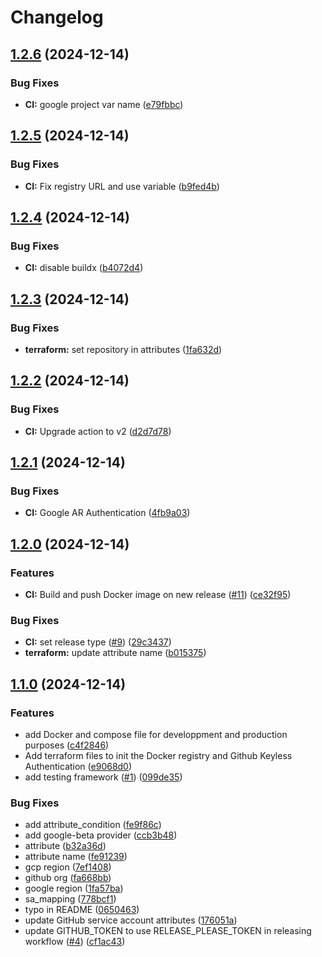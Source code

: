 # Changelog

## [1.2.6](https://github.com/pbrissaud/test-webyn-nodejs/compare/v1.2.5...v1.2.6) (2024-12-14)


### Bug Fixes

* **CI:** google project var name ([e79fbbc](https://github.com/pbrissaud/test-webyn-nodejs/commit/e79fbbce15576ec79584c1a9852bcc075d926e7a))

## [1.2.5](https://github.com/pbrissaud/test-webyn-nodejs/compare/v1.2.4...v1.2.5) (2024-12-14)


### Bug Fixes

* **CI:** Fix registry URL and use variable ([b9fed4b](https://github.com/pbrissaud/test-webyn-nodejs/commit/b9fed4b17008cfb38092351a2d7ed5d0cf7a13b0))

## [1.2.4](https://github.com/pbrissaud/test-webyn-nodejs/compare/v1.2.3...v1.2.4) (2024-12-14)


### Bug Fixes

* **CI:** disable buildx ([b4072d4](https://github.com/pbrissaud/test-webyn-nodejs/commit/b4072d45dc17121238bd3fc687b65d6b23cc8b1f))

## [1.2.3](https://github.com/pbrissaud/test-webyn-nodejs/compare/v1.2.2...v1.2.3) (2024-12-14)


### Bug Fixes

* **terraform:** set repository in attributes ([1fa632d](https://github.com/pbrissaud/test-webyn-nodejs/commit/1fa632dcedcef6e1f16015e2e349f4fcb7ed460f))

## [1.2.2](https://github.com/pbrissaud/test-webyn-nodejs/compare/v1.2.1...v1.2.2) (2024-12-14)


### Bug Fixes

* **CI:** Upgrade action to v2 ([d2d7d78](https://github.com/pbrissaud/test-webyn-nodejs/commit/d2d7d784b91f1b00d9c0b5b00940098b6f532bc6))

## [1.2.1](https://github.com/pbrissaud/test-webyn-nodejs/compare/v1.2.0...v1.2.1) (2024-12-14)


### Bug Fixes

* **CI:** Google AR Authentication ([4fb9a03](https://github.com/pbrissaud/test-webyn-nodejs/commit/4fb9a03e031c2e8568e49f9aeecd4296896cff31))

## [1.2.0](https://github.com/pbrissaud/test-webyn-nodejs/compare/v1.1.0...v1.2.0) (2024-12-14)


### Features

* **CI:** Build and push Docker image on new release ([#11](https://github.com/pbrissaud/test-webyn-nodejs/issues/11)) ([ce32f95](https://github.com/pbrissaud/test-webyn-nodejs/commit/ce32f95b32f648ca19ef4c06984457ae357e8fa5))


### Bug Fixes

* **CI:** set release type ([#9](https://github.com/pbrissaud/test-webyn-nodejs/issues/9)) ([29c3437](https://github.com/pbrissaud/test-webyn-nodejs/commit/29c3437f2752d24b9ebc201a2b81e96947a3f8dd))
* **terraform:** update attribute name ([b015375](https://github.com/pbrissaud/test-webyn-nodejs/commit/b01537572b6bd56d1784dfb07fc808ffb5ef1f05))

## [1.1.0](https://github.com/pbrissaud/test-webyn-nodejs/compare/v1.0.0...v1.1.0) (2024-12-14)


### Features

* add Docker and compose file for developpment and production purposes ([c4f2846](https://github.com/pbrissaud/test-webyn-nodejs/commit/c4f2846c7a58613ddd9113a81d33106a2227e98a))
* Add terraform files to init the Docker registry and Github Keyless Authentication ([e9068d0](https://github.com/pbrissaud/test-webyn-nodejs/commit/e9068d0267c0ea59328989c465cd771cec4be32f))
* add testing framework ([#1](https://github.com/pbrissaud/test-webyn-nodejs/issues/1)) ([099de35](https://github.com/pbrissaud/test-webyn-nodejs/commit/099de35f5c35f9fadd6b245fb390d17a3787c92f))


### Bug Fixes

* add attribute_condition ([fe9f86c](https://github.com/pbrissaud/test-webyn-nodejs/commit/fe9f86c6db0a5b84a674053c58be83b04fb66fea))
* add google-beta provider ([ccb3b48](https://github.com/pbrissaud/test-webyn-nodejs/commit/ccb3b488f14090200ff51f3700a6aa3e7e3091f0))
* attribute ([b32a36d](https://github.com/pbrissaud/test-webyn-nodejs/commit/b32a36d5551ebf14ec766e588beebd54de072edf))
* attribute name ([fe91239](https://github.com/pbrissaud/test-webyn-nodejs/commit/fe91239c2840bafffa8e74f2c7dc6afd902becab))
* gcp region ([7ef1408](https://github.com/pbrissaud/test-webyn-nodejs/commit/7ef1408e4f69e2c17ef352af6d2ee97b012a2d4a))
* github org ([fa668bb](https://github.com/pbrissaud/test-webyn-nodejs/commit/fa668bb4576525878a16f16c64e8ff9acfcd781b))
* google region ([1fa57ba](https://github.com/pbrissaud/test-webyn-nodejs/commit/1fa57bacb534c17975f9e6dd2ad53b196d8d2c45))
* sa_mapping ([778bcf1](https://github.com/pbrissaud/test-webyn-nodejs/commit/778bcf17b7851a1c86b823de5d955d367d946fa7))
* typo in README ([0650463](https://github.com/pbrissaud/test-webyn-nodejs/commit/06504636fbd319bbf938b08d27db4ba7cfe4674f))
* update GitHub service account attributes ([176051a](https://github.com/pbrissaud/test-webyn-nodejs/commit/176051a4a93e4f5f7f8047c76ca6e43809cf4478))
* update GITHUB_TOKEN to use RELEASE_PLEASE_TOKEN in releasing workflow ([#4](https://github.com/pbrissaud/test-webyn-nodejs/issues/4)) ([cf1ac43](https://github.com/pbrissaud/test-webyn-nodejs/commit/cf1ac4398169b87bfd6916b92e69bbb5fcbfcdca))
